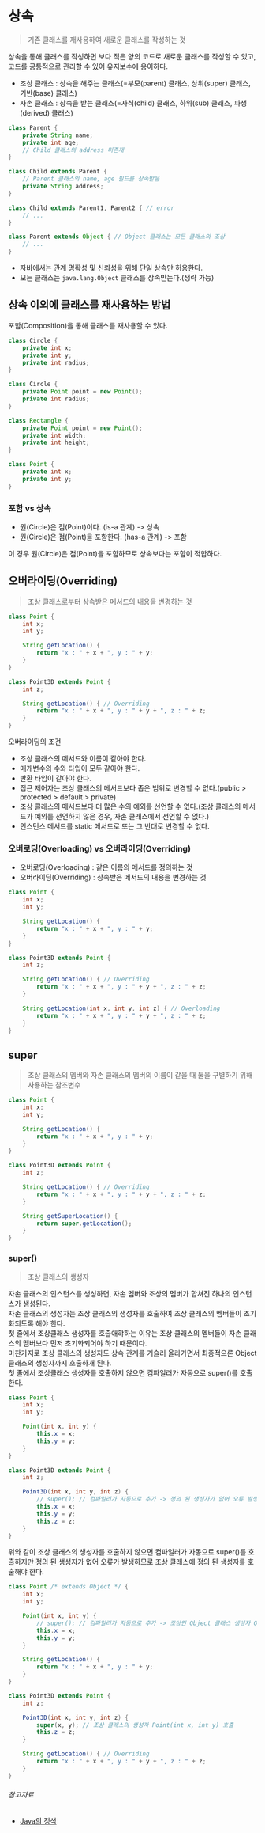 # 상속

> 기존 클래스를 재사용하여 새로운 클래스를 작성하는 것

상속을 통해 클래스를 작성하면 보다 적은 양의 코드로 새로운 클래스를 작성할 수 있고, 코드를 공통적으로 관리할 수 있어 유지보수에 용이하다.

- 조상 클래스 : 상속을 해주는 클래스(=부모(parent) 클래스, 상위(super) 클래스, 기반(base) 클래스)
- 자손 클래스 : 상속을 받는 클래스(=자식(child) 클래스, 하위(sub) 클래스, 파생(derived) 클래스)

```java
class Parent {
    private String name;
    private int age;
    // Child 클래스의 address 미존재 
}

class Child extends Parent {
    // Parent 클래스의 name, age 필드를 상속받음
    private String address;
}

class Child extends Parent1, Parent2 { // error
    // ...
}

class Parent extends Object { // Object 클래스는 모든 클래스의 조상
    // ...
}
```

- 자바에서는 관계 명확성 및 신뢰성을 위해 단일 상속만 허용한다.
- 모든 클래스는 `java.lang.Object` 클래스를 상속받는다.(생략 가능)

## 상속 이외에 클래스를 재사용하는 방법

포함(Composition)을 통해 클래스를 재사용할 수 있다.

```java
class Circle {
    private int x;
    private int y;
    private int radius;
}
```

```java
class Circle {
    private Point point = new Point();
    private int radius;
}

class Rectangle {
    private Point point = new Point();
    private int width;
    private int height;
}

class Point {
    private int x;
    private int y;
}
```

### 포함 vs 상속

- 원(Circle)은 점(Point)이다. (is-a 관계) -> 상속
- 원(Circle)은 점(Point)을 포함한다. (has-a 관계) -> 포함

이 경우 원(Circle)은 점(Point)을 포함하므로 상속보다는 포함이 적합하다.

## 오버라이딩(Overriding)

> 조상 클래스로부터 상속받은 메서드의 내용을 변경하는 것

```java
class Point {
    int x;
    int y;

    String getLocation() {
        return "x : " + x + ", y : " + y;
    }
}

class Point3D extends Point {
    int z;

    String getLocation() { // Overriding
        return "x : " + x + ", y : " + y + ", z : " + z;
    }
}
```

오버라이딩의 조건

- 조상 클래스의 메서드와 이름이 같아야 한다.
- 매개변수의 수와 타입이 모두 같아야 한다.
- 반환 타입이 같아야 한다.
- 접근 제어자는 조상 클래스의 메서드보다 좁은 범위로 변경할 수 없다.(public > protected > default > private)
- 조상 클래스의 메서드보다 더 많은 수의 예외를 선언할 수 없다.(조상 클래스의 메서드가 예외를 선언하지 않은 경우, 자손 클래스에서 선언할 수 없다.)
- 인스턴스 메서드를 static 메서드로 또는 그 반대로 변경할 수 없다.

### 오버로딩(Overloading) vs 오버라이딩(Overriding)

- 오버로딩(Overloading) : 같은 이름의 메서드를 정의하는 것
- 오버라이딩(Overriding) : 상속받은 메서드의 내용을 변경하는 것

```java
class Point {
    int x;
    int y;

    String getLocation() {
        return "x : " + x + ", y : " + y;
    }
}

class Point3D extends Point {
    int z;

    String getLocation() { // Overriding
        return "x : " + x + ", y : " + y + ", z : " + z;
    }

    String getLocation(int x, int y, int z) { // Overloading
        return "x : " + x + ", y : " + y + ", z : " + z;
    }
}
```

## super

> 조상 클래스의 멤버와 자손 클래스의 멤버의 이름이 같을 때 둘을 구별하기 위해 사용하는 참조변수

```java
class Point {
    int x;
    int y;

    String getLocation() {
        return "x : " + x + ", y : " + y;
    }
}

class Point3D extends Point {
    int z;

    String getLocation() { // Overriding
        return "x : " + x + ", y : " + y + ", z : " + z;
    }

    String getSuperLocation() {
        return super.getLocation();
    }
}
```

### super()

> 조상 클래스의 생성자

자손 클래스의 인스턴스를 생성하면, 자손 멤버와 조상의 멤버가 합쳐진 하나의 인스턴스가 생성된다.  
자손 클래스의 생성자는 조상 클래스의 생성자를 호출하여 조상 클래스의 멤버들이 초기화되도록 해야 한다.  
첫 줄에서 조상클래스 생성자를 호출애햐하는 이유는 조상 클래스의 멤버들이 자손 클래스의 멤버보다 먼저 초기화되어야 하기 때문이다.  
마찬가지로 조상 클래스의 생성자도 상속 관계를 거슬러 올라가면서 최종적으론 Object 클래스의 생성자까지 호출하개 된다.  
첫 줄에서 조상클래스 생성자를 호출하지 않으면 컴파일러가 자동으로 super()를 호출한다.

```java
class Point {
    int x;
    int y;

    Point(int x, int y) {
        this.x = x;
        this.y = y;
    }
}

class Point3D extends Point {
    int z;

    Point3D(int x, int y, int z) {
        // super(); // 컴파일러가 자동으로 추가 -> 정의 된 생성자가 없어 오류 발생 
        this.x = x;
        this.y = y;
        this.z = z;
    }
}
```

위와 같이 조상 클래스의 생성자를 호출하지 않으면 컴파일러가 자동으로 super()를 호출하지만 정의 된 생성자가 없어 오류가 발생하므로 조상 클래스에 정의 된 생성자를 호출해야 한다.

```java
class Point /* extends Object */ {
    int x;
    int y;

    Point(int x, int y) {
        // super(); // 컴파일러가 자동으로 추가 -> 조상인 Object 클래스 생성자 Object() 호출
        this.x = x;
        this.y = y;
    }

    String getLocation() {
        return "x : " + x + ", y : " + y;
    }
}

class Point3D extends Point {
    int z;

    Point3D(int x, int y, int z) {
        super(x, y); // 조상 클래스의 생성자 Point(int x, int y) 호출
        this.z = z;
    }

    String getLocation() { // Overriding
        return "x : " + x + ", y : " + y + ", z : " + z;
    }
}
```

###### 참고자료

- [Java의 정석](https://www.aladin.co.kr/shop/wproduct.aspx?ItemId=76083001)